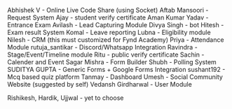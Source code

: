 Abhishek V - Online Live Code Share (using Socket)
Aftab Mansoori - Request System
Ajay - student verify certificate
Aman Kumar Yadav - Entrance Exam
Avilash - Lead Capturing Module
Divya Singh - bot
Hitesh - Exam result System
Komal - Leave reporting
Lubna - Eligibility module
Nilesh - CRM (this must customized for Fynd Academy)
Priya - Attendance Module
rutuja_santikar - Discord/Whatsapp Integration
Ravindra - Stage/Event/Timeline module
Ritu - public verify certificate
Sachin - Calender and Event
Sagar Mishra - Form Builder
Shubh - Polling System
SUDITYA GUPTA - Generic Forms + Google Forms Integration
sushant192 - Mcq based quiz platform
Tanmay - Dashboard
Umesh - Social Community Website (suggested by self)
Vedansh Girdharwal - User Module

Rishikesh, Hardik, Ujjwal - yet to choose